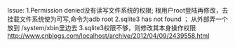 Issue:
1.Permission denied没有读写文件系统的权限;
根用户root登陆再修改，去挂载文件系统使为可写,命令为adb root 
2.sqlite3 has not found ；
从外部弄一个放到 /system/xbin里边去
3.sqlite3权限不够，则修改其本身操作权限
http://www.cnblogs.com/localhost/archive/2012/04/09/2439558.html


